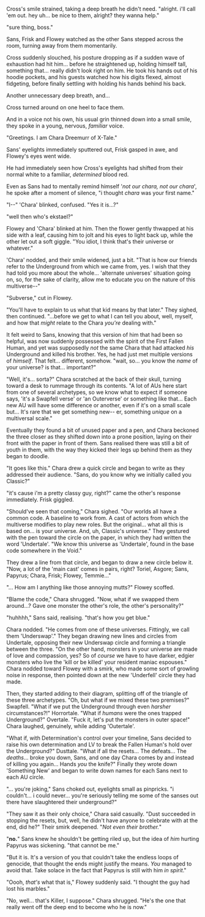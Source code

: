 Cross's smile strained, taking a deep breath he didn't need. "alright. i'll call 'em out. hey uh... be nice to them, alright? they wanna help."

"sure thing, boss."

Sans, Frisk and Flowey watched as the other Sans stepped across the room, turning away from them momentarily.

Cross suddenly slouched, his posture dropping as if a sudden wave of exhaustion had hit him... before he straightened up, holding himself tall, something that... really didn't look right on him. He took his hands out of his hoodie pockets, and his guests watched how his digits flexed, almost fidgeting, before finally settling with holding his hands behind his back.

Another unnecessary deep breath, and...

Cross turned around on one heel to face them.

And in a voice not his own, his usual grin thinned down into a small smile, they spoke in a young, nervous, *familiar* voice.

"Greetings. I am Chara Dreemurr of X-Tale."

Sans' eyelights immediately sputtered out, Frisk gasped in awe, and Flowey's eyes went wide.

He had immediately seen how Cross's eyelights had shifted from their normal white to a familiar, *determined* blood red.

Even as Sans had to mentally remind himself '*not our chara, not our chara*', he spoke after a moment of silence, "i thought *chara* was your first name."

"I--" 'Chara' blinked, confused. "Yes it is...?"

"well then who's ekstael?"

Flowey and 'Chara' blinked at him. Then the flower gently thwapped at his side with a leaf, causing him to jolt and his eyes to light back up, while the other let out a soft giggle. "You idiot, I think that's their universe or whatever."

'Chara' nodded, and their smile widened, just a bit. "That is how our friends refer to the Underground from which we came from, yes. I wish that they had told you more about the whole... 'alternate universes' situation going on, so, for the sake of clarity, allow me to educate you on the nature of this multiverse--"

"Subverse," cut in Flowey.

"You'll have to explain to us what that kid means by that later." They sighed, then continued. "...before we get to what I can tell you about, well, myself, and how that *might* relate to the Chara *you're* dealing with."

It felt weird to Sans, knowing that this version of him that had been so helpful, was now suddenly possessed with the spirit of the First Fallen Human, and yet was supposedly *not* the same Chara that had attacked *his* Underground and killed his brother. Yes, he had just met multiple versions of *himself*. That felt... different, somehow. "wait, so... you know the *name* of your universe? is that... important?"

"Well, it's... sorta?" Chara scratched at the back of their skull, turning toward a desk to rummage through its contents. "A lot of AUs here start from one of several archetypes, so we know what to expect if someone says, 'it's a Swapfell verse' or 'an Outerverse' or something like that... Each new AU will have some difference or another, even if it's on a small scale but... It's rare that we get something new-- er, something *unique* on a multiversal scale."

Eventually they found a bit of unused paper and a pen, and Chara beckoned the three closer as they shifted down into a prone position, laying on their front with the paper in front of them. Sans realised there was still a bit of youth in them, with the way they kicked their legs up behind them as they began to doodle. 

"It goes like this." Chara drew a quick circle and began to write as they addressed their audience. "Sans, do you know why we initially called you Classic?"

"it's cause i'm a pretty classy guy, right?" came the other's response immediately. Frisk giggled.

"Should've seen that coming," Chara sighed. "Our worlds all have a common code. A baseline to work from. A cast of actors from which the multiverse modifies to play new roles. But the original... what all this is based on... is your universe. And, uh, Classic's universe." They gestured with the pen toward the circle on the paper, in which they had written the word 'Undertale'. "We know this universe as 'Undertale', found in the base code somewhere in the Void."

They drew a line from that circle, and began to draw a new circle below it. "Now, a lot of the 'main cast' comes in pairs, right? Toriel, Asgore; Sans, Papyrus; Chara, Frisk; Flowey, Temmie..."

"... How am I anything like those annoying mutts?" Flowey scoffed.

"Blame the code," Chara shrugged. "Now, what if we swapped them around...? Gave one monster the other's role, the other's personality?"

"huhhhh," Sans said, realising. "that's how you get blue."

Chara nodded. "He comes from one of these universes. Fittingly, we call them 'Underswap'." They began drawing new lines and circles from Undertale, opposing their new Underswap circle and forming a triangle between the three. "On the other hand, monsters in your universe are made of love and compassion, yes? So of *course* we have to have darker, edgier monsters who live the 'kill or be killed' your resident maniac espouses." Chara nodded toward Flowey with a smirk, who made some sort of growling noise in response, then pointed down at the new 'Underfell' circle they had made.

Then, they started adding to their diagram, splitting off of the triangle of these three archetypes. "Oh, but what if we mixed these two premises?" Swapfell. "What if we put the Underground through even *harsher* circumstances?!" Horrortale. "What if *humans* were the ones trapped Underground?" Overtale. "Fuck it, let's put the monsters in outer space!" Chara laughed, genuinely, while adding 'Outertale'. 

"What if, with Determination's control over your timeline, Sans decided to raise his own determination and LV to break the Fallen Human's hold over the Underground?" Dusttale. "What if all the resets... The defeats... The *deaths*... broke you down, Sans, and one day Chara comes by and instead of killing you again... Hands *you* the knife?" Finally they wrote down 'Something New' and began to write down names for each Sans next to each AU circle.

"... you're joking," Sans choked out, eyelights small as pinpricks. "i couldn't... i could never... you're seriously telling me some of the sanses out there have slaughtered their underground?"

"They saw it as their only choice," Chara said casually. "Dust succeeded in stopping the resets, but, well, he didn't have anyone to celebrate with at the end, did he?" Their smirk deepened. "*Not even their brother.*"

"**no.**" Sans knew he shouldn't be getting riled up, but the idea of *him* hurting Papyrus was sickening. "that cannot be me."

"But it is. It's a version of you that couldn't take the endless loops of genocide, that thought the ends might justify the means. *You* managed to avoid that. Take solace in the fact that Papyrus is still with him *in spirit*."

"Oooh, *that's* what that is," Flowey suddenly said. "I thought the guy had lost his marbles."

"No, well... that's Killer, I suppose." Chara shrugged. "He's the one that really went off the deep end to become who he is now."
